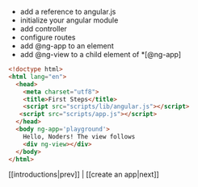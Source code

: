 * add a reference to angular.js
* initialize your angular module
* add controller
* configure routes
* add @ng-app to an element
* add @ng-view to a child element of *[@ng-app]
```html
<!doctype html>
<html lang="en">
  <head>
    <meta charset="utf8">
    <title>First Steps</title>
    <script src="scripts/lib/angular.js"></script>
   <script src="scripts/app.js"></script>
  </head>
  <body ng-app='playground'>
    Hello, Noders! The view follows
    <div ng-view></div>
  </body>
</html>
```
[[introductions|prev]] | [[create an app|next]]